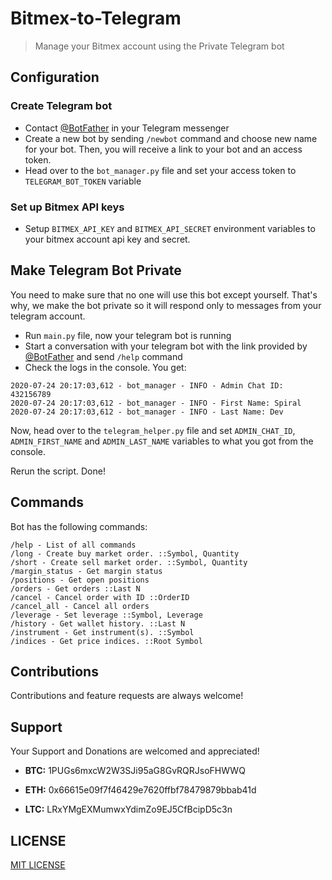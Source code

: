 # Bitmex-to-Telegram
> Manage your Bitmex account using the Private Telegram bot


## Configuration

### Create Telegram bot

* Contact [@BotFather](https://t.me/botfather) in your Telegram messenger
* Create a new bot by sending ```/newbot``` command and choose new name for your bot. Then, you will receive a link to your bot and an access token.
* Head over to the ```bot_manager.py``` file and set your access token to ```TELEGRAM_BOT_TOKEN``` variable

### Set up Bitmex API keys

* Setup ```BITMEX_API_KEY``` and ```BITMEX_API_SECRET``` environment variables to your bitmex account api key and secret.

## Make Telegram Bot Private

You need to make sure that no one will use this bot except yourself. That's why, we make the bot private so it will respond only to messages from your telegram account.

* Run ```main.py``` file, now your telegram bot is running
* Start a conversation with your telegram bot with the link provided by [@BotFather](https://t.me/botfather) and send ```/help``` command 
* Check the logs in the console. You get:

```
2020-07-24 20:17:03,612 - bot_manager - INFO - Admin Chat ID: 432156789
2020-07-24 20:17:03,612 - bot_manager - INFO - First Name: Spiral
2020-07-24 20:17:03,612 - bot_manager - INFO - Last Name: Dev
```

Now, head over to the ```telegram_helper.py``` file and set ```ADMIN_CHAT_ID```, ```ADMIN_FIRST_NAME``` and ```ADMIN_LAST_NAME``` variables to what you got from the console.

Rerun the script. Done!

## Commands

Bot has the following commands:
```
/help - List of all commands 
/long - Create buy market order. ::Symbol, Quantity 
/short - Create sell market order. ::Symbol, Quantity 
/margin_status - Get margin status 
/positions - Get open positions 
/orders - Get orders ::Last N 
/cancel - Cancel order with ID ::OrderID 
/cancel_all - Cancel all orders 
/leverage - Set leverage ::Symbol, Leverage 
/history - Get wallet history. ::Last N 
/instrument - Get instrument(s). ::Symbol 
/indices - Get price indices. ::Root Symbol
```

## Contributions
Contributions and feature requests are always welcome! 

## Support

Your Support and Donations are welcomed and appreciated!

* **BTC:** 1PUGs6mxcW2W3SJi95aG8GvRQRJsoFHWWQ

* **ETH:** 0x66615e09f7f46429e7620ffbf78479879bbab41d

* **LTC:** LRxYMgEXMumwxYdimZo9EJ5CfBcipD5c3n

## LICENSE

[MIT LICENSE](https://github.com/SpiralDevelopment/Bitmex-to-Telegram/blob/master/LICENSE)
